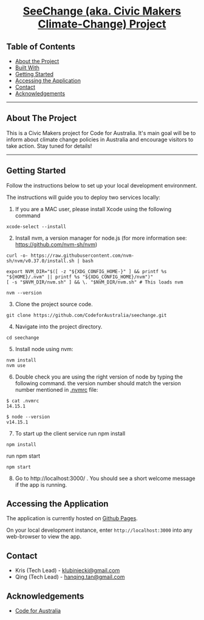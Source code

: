 <p align="center">
  <h1 align="center"><a href="https://seechange.codeforaustralia.org/">SeeChange (aka. Civic Makers Climate-Change) Project</a></h1>
</p>

## Table of Contents

- [About the Project](#about-the-project)
- [Built With](#built-with)
- [Getting Started](#getting-started)
- [Accessing the Application](#accessing-the-application)
- [Contact](#contact)
- [Acknowledgements](#acknowledgements)

----

## About The Project

This is a Civic Makers project for Code for Australia. It's main goal will be to inform about climate change policies in Australia and encourage visitors to take action. Stay tuned for details!

----

## Getting Started

Follow the instructions below to set up your local development environment.

The instructions will guide you to deploy two services locally:

1. If you are a MAC user, please install Xcode using the following command

```
xcode-select --install
```

2. Install nvm, a version manager for node.js (for more information see: https://github.com/nvm-sh/nvm)

```
curl -o- https://raw.githubusercontent.com/nvm-sh/nvm/v0.37.0/install.sh | bash

export NVM_DIR="$([ -z "${XDG_CONFIG_HOME-}" ] && printf %s "${HOME}/.nvm" || printf %s "${XDG_CONFIG_HOME}/nvm")"
[ -s "$NVM_DIR/nvm.sh" ] && \. "$NVM_DIR/nvm.sh" # This loads nvm

nvm --version

```

3. Clone the project source code.

```
git clone https://github.com/CodeforAustralia/seechange.git
```

4. Navigate into the project directory.

```
cd seechange
```

5. Install node using nvm:

```
nvm install
nvm use
```

6. Double check you are using the right version of node by typing the following command. the version number should match the version number mentioned in [.nvmrc](./.nvmrc) file:

```
$ cat .nvmrc
14.15.1

$ node --version
v14.15.1
```

7. To start up the client service run npm install

```
npm install
```

run npm start

```
npm start
```

8. Go to http://localhost:3000/ . You should see a short welcome message if the app is running.

## Accessing the Application

The application is currently hosted on [Github Pages](https://codeforaustralia.github.io/seechange/).

On your local development instance, enter `http://localhost:3000` into any web-browser to view the app.

## Contact

- Kris (Tech Lead) - klubiniecki@gmail.com
- Qing (Tech Lead) - hanqing.tan@gmail.com

## Acknowledgements

- [Code for Australia](https://codeforaustralia.org/)
